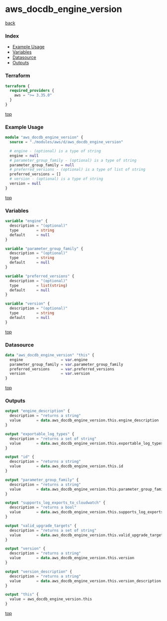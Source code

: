 # aws_docdb_engine_version

[back](../aws.md)

### Index

- [Example Usage](#example-usage)
- [Variables](#variables)
- [Datasource](#datasource)
- [Outputs](#outputs)

### Terraform

```terraform
terraform {
  required_providers {
    aws = ">= 3.35.0"
  }
}
```

[top](#index)

### Example Usage

```terraform
module "aws_docdb_engine_version" {
  source = "./modules/aws/d/aws_docdb_engine_version"

  # engine - (optional) is a type of string
  engine = null
  # parameter_group_family - (optional) is a type of string
  parameter_group_family = null
  # preferred_versions - (optional) is a type of list of string
  preferred_versions = []
  # version - (optional) is a type of string
  version = null
}
```

[top](#index)

### Variables

```terraform
variable "engine" {
  description = "(optional)"
  type        = string
  default     = null
}

variable "parameter_group_family" {
  description = "(optional)"
  type        = string
  default     = null
}

variable "preferred_versions" {
  description = "(optional)"
  type        = list(string)
  default     = null
}

variable "version" {
  description = "(optional)"
  type        = string
  default     = null
}
```

[top](#index)

### Datasource

```terraform
data "aws_docdb_engine_version" "this" {
  engine                 = var.engine
  parameter_group_family = var.parameter_group_family
  preferred_versions     = var.preferred_versions
  version                = var.version
}
```

[top](#index)

### Outputs

```terraform
output "engine_description" {
  description = "returns a string"
  value       = data.aws_docdb_engine_version.this.engine_description
}

output "exportable_log_types" {
  description = "returns a set of string"
  value       = data.aws_docdb_engine_version.this.exportable_log_types
}

output "id" {
  description = "returns a string"
  value       = data.aws_docdb_engine_version.this.id
}

output "parameter_group_family" {
  description = "returns a string"
  value       = data.aws_docdb_engine_version.this.parameter_group_family
}

output "supports_log_exports_to_cloudwatch" {
  description = "returns a bool"
  value       = data.aws_docdb_engine_version.this.supports_log_exports_to_cloudwatch
}

output "valid_upgrade_targets" {
  description = "returns a set of string"
  value       = data.aws_docdb_engine_version.this.valid_upgrade_targets
}

output "version" {
  description = "returns a string"
  value       = data.aws_docdb_engine_version.this.version
}

output "version_description" {
  description = "returns a string"
  value       = data.aws_docdb_engine_version.this.version_description
}

output "this" {
  value = aws_docdb_engine_version.this
}
```

[top](#index)